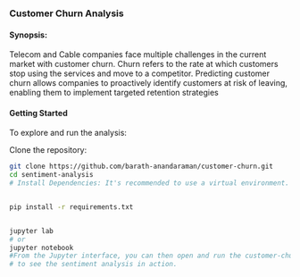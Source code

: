 ### Customer Churn Analysis 
#### Synopsis: 
Telecom and Cable companies face multiple challenges in the current market with customer churn. Churn refers to the rate at which customers stop using the services and move to a competitor. Predicting customer churn allows companies to proactively identify customers at risk of leaving, enabling them to implement targeted retention strategies

#### Getting Started
To explore and run the analysis:

Clone the repository:
``` Bash
git clone https://github.com/barath-anandaraman/customer-churn.git
cd sentiment-analysis
# Install Dependencies: It's recommended to use a virtual environment.


pip install -r requirements.txt
```
``` Bash

jupyter lab
# or
jupyter notebook
#From the Jupyter interface, you can then open and run the customer-churn.ipynb files 
# to see the sentiment analysis in action.
